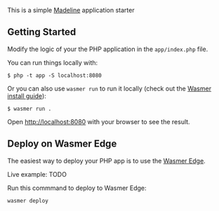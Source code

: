 This is a simple [Madeline](https://docs.madelineproto.xyz/) application starter

## Getting Started

Modify the logic of your the PHP application in the `app/index.php` file.

<!-- First, install the dependencies with composer:

```
$ composer install
``` -->

You can run things locally with:

```
$ php -t app -S localhost:8080
```

Or you can also use `wasmer run` to run it locally (check out the [Wasmer install guide](https://docs.wasmer.io/install)):

```console
$ wasmer run .
```

Open [http://localhost:8080](http://localhost:8080) with your browser to see the result.


## Deploy on Wasmer Edge

The easiest way to deploy your PHP app is to use the [Wasmer Edge](https://wasmer.io/products/edge).

Live example: TODO

Run this commmand to deploy to Wasmer Edge:

```bash
wasmer deploy
```